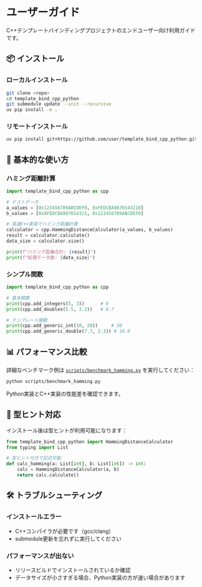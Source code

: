 # ユーザーガイド

C++テンプレートバインディングプロジェクトのエンドユーザー向け利用ガイドです。

## 📦 インストール

### ローカルインストール
```bash
git clone <repo>
cd template_bind_cpp_python
git submodule update --init --recursive
uv pip install -e .
```

### リモートインストール
```bash
uv pip install git+https://github.com/user/template_bind_cpp_python.git
```

## 🚀 基本的な使い方

### ハミング距離計算

```python
import template_bind_cpp_python as cpp

# テストデータ
a_values = [0x123456789ABCDEF0, 0xFEDCBA9876543210]  
b_values = [0x0FEDCBA987654321, 0x123456789ABCDEF0]

# 高速C++実装でハミング距離計算
calculator = cpp.HammingDistanceCalculator(a_values, b_values)
result = calculator.calculate()
data_size = calculator.size()

print(f"ハミング距離合計: {result}")
print(f"処理データ数: {data_size}")
```

### シンプル関数

```python
import template_bind_cpp_python as cpp

# 基本関数
print(cpp.add_integers(5, 3))      # 8
print(cpp.add_doubles(5.5, 3.2))   # 8.7

# テンプレート関数
print(cpp.add_generic_int(10, 20))     # 30  
print(cpp.add_generic_double(7.7, 2.3)) # 10.0
```

## 📊 パフォーマンス比較

詳細なベンチマーク例は [`scripts/benchmark_hamming.py`](../scripts/benchmark_hamming.py) を実行してください：

```bash
python scripts/benchmark_hamming.py
```

Python実装とC++実装の性能差を確認できます。

## 🔧 型ヒント対応

インストール後は型ヒントが利用可能になります：

```python
from template_bind_cpp_python import HammingDistanceCalculator
from typing import List

# 型ヒント付きで記述可能
def calc_hamming(a: List[int], b: List[int]) -> int:
    calc = HammingDistanceCalculator(a, b)
    return calc.calculate()
```

## 🛠️ トラブルシューティング

### インストールエラー
- C++コンパイラが必要です（gcc/clang）
- submodule更新を忘れずに実行してください

### パフォーマンスが出ない
- リリースビルドでインストールされているか確認
- データサイズが小さすぎる場合、Python実装の方が速い場合があります
